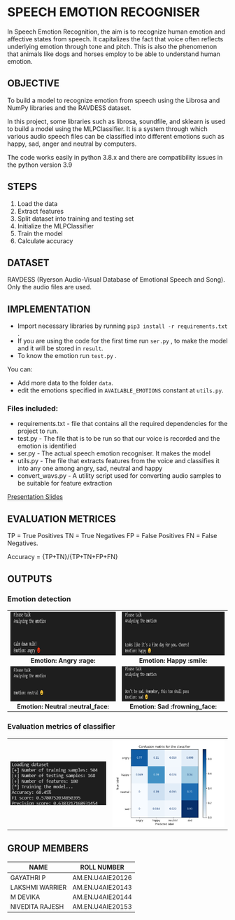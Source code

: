 # SPEECH EMOTION RECOGNISER

In Speech Emotion Recognition, the aim is to  recognize human emotion and affective states from speech. It capitalizes  the fact that voice often reflects underlying emotion through tone and pitch. This is also the phenomenon that animals like dogs and horses employ to be able to understand human emotion.

## OBJECTIVE

To build a model to recognize emotion from speech using the Librosa and NumPy libraries  and the RAVDESS dataset.

In this project, some libraries such as librosa, soundfile, and sklearn is used to build a model using the MLPClassifier.  It is a system through which various audio speech files can be classified into different emotions such as happy, sad, anger and neutral by computers.

The code works easily in python 3.8.x and there are compatibility issues in the python version 3.9

## STEPS

1) Load the data
2) Extract features
3) Split dataset into training and testing set
4) Initialize the MLPClassifier 
5) Train the model
6) Calculate accuracy


## DATASET

RAVDESS (Ryerson Audio-Visual Database of Emotional Speech and Song). Only the audio files are used.

## IMPLEMENTATION 

- Import necessary libraries by running `pip3 install -r requirements.txt` .
- If you are using the code for the first time run `ser.py` , to make the model and it will be stored in `result`.
- To know the emotion run `test.py` .

You can:
 
- Add more data to the folder `data`.
- edit the emotions specified in `AVAILABLE_EMOTIONS` constant at `utils.py`.

### Files included:

- requirements.txt - file that contains all the required dependencies for the project to run.
- test.py - The file that is to be run so that our voice is recorded and the emotion is identified
- ser.py - The actual speech emotion recogniser. It makes the model
- utils.py - The file that extracts features from the voice and classifies it into any one among angry, sad, neutral and happy
- convert_wavs.py - A utility script used for converting audio samples to be suitable for feature extraction

[Presentation Slides](https://docs.google.com/presentation/d/1ClvcQFMahFXRTfLWYMVtZs16s2Vgzat-s_iQCtyLyys/edit?usp=sharing)

## EVALUATION METRICES

TP = True Positives 
TN = True Negatives
FP = False Positives
FN = False Negatives.

Accuracy = {TP+TN}/{TP+TN+FP+FN}

## OUTPUTS

 ### Emotion detection
<table>
     <tr>
          <td><img height="100" src="https://github.com/devikamanoj/Speech-emotion-recogniser/blob/main/images/angry.png" /><br /><center><b>Emotion: Angry :rage:</b></center></td>
          <td><img height="100" src="https://github.com/devikamanoj/Speech-emotion-recogniser/blob/main/images/happy.png" /><br /><center><b>Emotion: Happy :smile:</b></center></td>
     </tr>
     <tr>
          <td><img height="80" src="https://github.com/devikamanoj/Speech-emotion-recogniser/blob/main/images/neutral.png" /><br /><center><b>Emotion: Neutral :neutral_face:</b></center></td>
          <td><img height="80" src="https://github.com/devikamanoj/Speech-emotion-recogniser/blob/main/images/sad.png" /><br /><center><b>Emotion: Sad :frowning_face:</b></center></td>
     </tr>

</table>
 
 ### Evaluation metrics of classifier
 
 <table>
     <tr>
          <td><img height="100" src="https://github.com/devikamanoj/Speech-emotion-recogniser/blob/main/images/ser_OP.png" /><br /><center><b> </b></center></td>
          <td><img height="200" src="https://github.com/devikamanoj/Speech-emotion-recogniser/blob/main/images/ser_cm_OP.png" /><br /><center><b></b></center></td>
     </tr>
 </table>
 

## GROUP MEMBERS 

| NAME  | ROLL NUMBER |
| ------------- | ------------- |
| GAYATHRI P  | AM.EN.U4AIE20126  |
| LAKSHMI WARRIER  | AM.EN.U4AIE20143   |
| M DEVIKA  | AM.EN.U4AIE20144  |
| NIVEDITA RAJESH  | AM.EN.U4AIE20153 |
